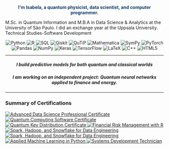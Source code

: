 <p align="center" style="color: #0D3B66;">
  <b>I'm Isabela, a quantum physicist, data scientist, and computer programmer.</b><br>
  
  M.Sc. in Quantum Information and M.B.A in Data Science \& Analytics at the University of São Paulo. I did an exchange year at the Uppsala University. Technical Studies-Software Development
</p>

<p align="center">
  <img src="https://img.shields.io/badge/Python-3776AB?style=for-the-badge&logo=python&logoColor=white" alt="Python">
   <img src="https://img.shields.io/badge/R-276DC3?style=for-the-badge&logo=r&logoColor=white" alt="R">
  <img src="https://img.shields.io/badge/SQL-4479A1?style=for-the-badge&logo=postgresql&logoColor=white" alt="SQL">
  <img src="https://img.shields.io/badge/Qiskit-black?style=for-the-badge&logo=qiskit&logoColor=white" alt="Qiskit">
  <img src="https://img.shields.io/badge/QuTiP-black?style=for-the-badge&logo=https://raw.githubusercontent.com/isadays/isadays/main/Qutip_logo.png&logoColor=white" alt="QuTiP">
  <img src="https://img.shields.io/badge/Mathematica-DD1100?style=for-the-badge&logo=wolfram&logoColor=white" alt="Mathematica">
  <img src="https://img.shields.io/badge/SymPy-3D550C?style=for-the-badge&logo=sympy&logoColor=white" alt="SymPy">
  <img src="https://img.shields.io/badge/PyTorch-%23EE4C2C.svg?style=for-the-badge&logo=PyTorch&logoColor=white" alt="PyTorch">
  <img src="https://img.shields.io/badge/pandas-%23150458.svg?style=for-the-badge&logo=pandas&logoColor=white" alt="Pandas">
  <img src="https://img.shields.io/badge/numpy-%23013243.svg?style=for-the-badge&logo=numpy&logoColor=white" alt="NumPy">
  <img src="https://img.shields.io/badge/Keras-D00000?style=for-the-badge&logo=keras&logoColor=white" alt="Keras">
  <img src="https://img.shields.io/badge/TensorFlow-FF6F00?style=for-the-badge&logo=tensorflow&logoColor=white" alt="TensorFlow">
  <img src="https://img.shields.io/badge/LaTeX-008080?style=for-the-badge&logo=latex&logoColor=white" alt="LaTeX">
  <img src="https://img.shields.io/badge/C++-00599C?style=for-the-badge&logo=cplusplus&logoColor=white" alt="C++">
  <img src="https://img.shields.io/badge/HTML5-E34F26?style=for-the-badge&logo=html5&logoColor=white" alt="HTML5">

</p>

---
<h5 align="center"> I build predictive models for both quantum and classical worlds </h5>
<h5 align="center"> I am working on an independent project: Quantum neural networks applied to finance and energy. </h5>

---


### Summary of Certifications

<a href="https://www.coursera.org/account/accomplishments/specialization/certificate/UBWGZH5AVJM6">
  <img src="https://img.shields.io/badge/IBM-Advanced%20Data%20Science%20Professional%20Certificate-black?style=for-the-badge&logo=ibm&logoColor=white" alt="Advanced Data Science Professional Certificate">
  </a>
      <a href="https://www.linkedin.com/in/diasplisabela/details/certifications/">
    <img src="https://img.shields.io/badge/WOMANIUM-Quantum_Computing_Software_Certificate-black?style=for-the-badge&logo=qiskit&logoColor=white" alt="Quantum Computing Software Certificate">
  </a>
<a href="https://www.linkedin.com/in/diasplisabela/details/certifications/">
    <img src="https://img.shields.io/badge/WOMANIUM-Quantum_Key_Distribution_Certificate-black?style=for-the-badge&logo=qiskit&logoColor=white" alt="Quantum Key Distribution Certificate">
  </a>
  
  <a href="https://www.coursera.org/account/accomplishments/verify/JSZ66M47HBYW">
    <img src="https://img.shields.io/badge/Duke_University-Financial_Risk_Management_with_R-black?style=for-the-badge&logo=coursera&logoColor=white" alt="Financial Risk Management with R">
  </a>
      <a href="https://www.coursera.org/account/accomplishments/verify/54Z79BFZ6XFY">
    <img src="https://img.shields.io/badge/Duke_University-Scripting_with_Python_and_SQL_for_Data_Engineering-black?style=for-the-badge&logo=coursera&logoColor=white" alt="Spark, Hadoop, and Snowflake for Data Engineering">
  </a>
    <a href="https://www.coursera.org/account/accomplishments/certificate/NEVR7AAXYVPE">
    <img src="https://img.shields.io/badge/Duke_University-Spark_Hadoop_and_Snowflake_for_Data_Engineering-black?style=for-the-badge&logo=coursera&logoColor=white" alt="Spark, Hadoop, and Snowflake for Data Engineering">
  </a>
   <a href="https://www.coursera.org/account/accomplishments/verify/5AWRJCVN2C86">
    <img src="https://img.shields.io/badge/University_of_Michigan-Applied_Machine_Learning_in_Python-black?style=for-the-badge&logo=coursera&logoColor=white" alt="Applied Machine Learning in Python">
</a>

 <a href="https://www.linkedin.com/company/24978546/">
    <img src="https://img.shields.io/badge/ETEC-Systems_Development_Professional_Certificate-black?style=for-the-badge&logo=etec&logoColor=white" alt="Systems Development Technician">
  </a>
